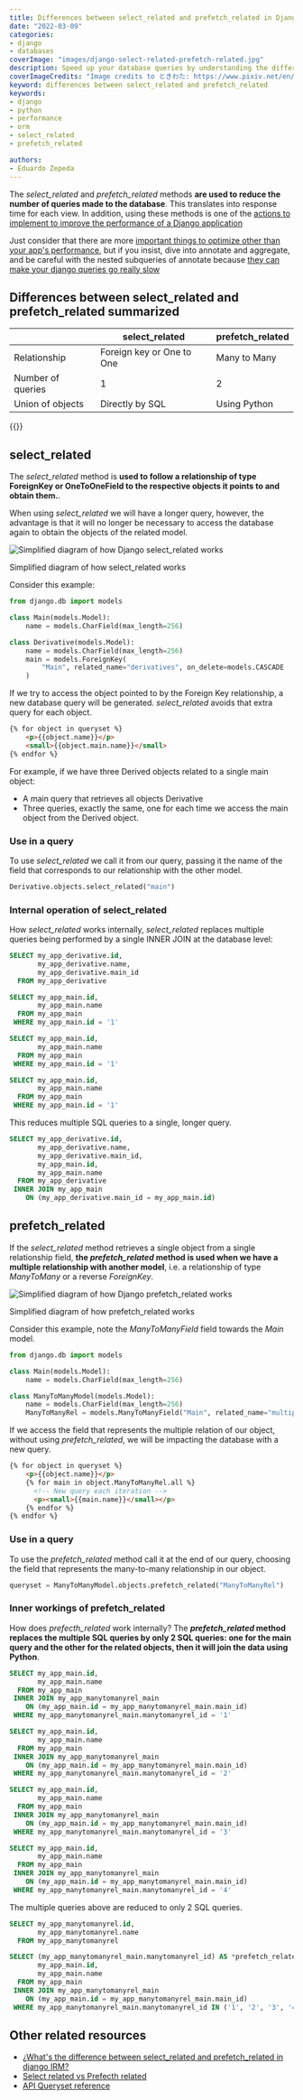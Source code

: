 ```yaml
---
title: Differences between select_related and prefetch_related in Django
date: "2022-03-09"
categories:
- django
- databases
coverImage: "images/django-select-related-prefetch-related.jpg"
description: Speed up your database queries by understanding the differences, use cases and SQL between select_related and prefetch_related in django
coverImageCredits: "Image credits to ときわた: https://www.pixiv.net/en/users/5300811"
keyword: differences between select_related and prefetch_related
keywords:
- django
- python
- performance
- orm
- select_related
- prefetch_related

authors:
- Eduardo Zepeda
---
```


The *select_related* and *prefetch_related* methods **are used to reduce the number of queries made to the database**. This translates into response time for each view. In addition, using these methods is one of the [actions to implement to improve the performance of a Django application](/en/how-to-scale-a-django-app-to-serve-one-million-users/)

Just consider that there are more [important things to optimize other than your app's performance](/en/dont-obsess-about-your-web-application-performance/), but if you insist, dive into annotate and aggregate, and be careful with the nested subqueries of annotate because [they can make your django queries go really slow](/en/fix-slow-queries-in-django-when-using-annotate-and-subqueries/)

## Differences between select_related and prefetch_related summarized

|                   | select_related            | prefetch_related |
| ----------------- | ------------------------- | ---------------- |
| Relationship      | Foreign key or One to One | Many to Many     |
| Number of queries | 1                         | 2                |
| Union of objects  | Directly by SQL           | Using Python     |

{{<ad>}}

## select_related

The *select_related* method is **used to follow a relationship of type ForeignKey or OneToOneField to the respective objects it points to and obtain them.**.

When using *select_related* we will have a longer query, however, the advantage is that it will no longer be necessary to access the database again to obtain the objects of the related model.

![Simplified diagram of how Django select_related works](https://dev-to-uploads.s3.amazonaws.com/uploads/articles/o3xcx7ifog76559fy4lo.png)

Simplified diagram of how select_related works

Consider this example:

```python
from django.db import models

class Main(models.Model):
    name = models.CharField(max_length=256)

class Derivative(models.Model):
    name = models.CharField(max_length=256)
    main = models.ForeignKey(
        "Main", related_name="derivatives", on_delete=models.CASCADE
    )
```

If we try to access the object pointed to by the Foreign Key relationship, a new database query will be generated. *select_related* avoids that extra query for each object.

```html
{% for object in queryset %}
    <p>{{object.name}}</p>
    <small>{{object.main.name}}</small>
{% endfor %}
```

For example, if we have three Derived objects related to a single main object:

* A main query that retrieves all objects Derivative
* Three queries, exactly the same, one for each time we access the main object from the Derived object.

### Use in a query

To use *select_related* we call it from our query, passing it the name of the field that corresponds to our relationship with the other model.

```python
Derivative.objects.select_related("main")
```

### Internal operation of select_related

How *select_related* works internally, *select_related* replaces multiple queries being performed by a single INNER JOIN at the database level:

```sql
SELECT my_app_derivative.id,
       my_app_derivative.name,
       my_app_derivative.main_id
  FROM my_app_derivative

SELECT my_app_main.id,
       my_app_main.name
  FROM my_app_main
 WHERE my_app_main.id = '1'

SELECT my_app_main.id,
       my_app_main.name
  FROM my_app_main
 WHERE my_app_main.id = '1'

SELECT my_app_main.id,
       my_app_main.name
  FROM my_app_main
 WHERE my_app_main.id = '1'
```

This reduces multiple SQL queries to a single, longer query.

```sql
SELECT my_app_derivative.id,
       my_app_derivative.name,
       my_app_derivative.main_id,
       my_app_main.id,
       my_app_main.name
  FROM my_app_derivative
 INNER JOIN my_app_main
    ON (my_app_derivative.main_id = my_app_main.id)
```

## prefetch_related

If the *select_related* method retrieves a single object from a single relationship field, **the *prefetch_related* method is used when we have a multiple relationship with another model**, i.e. a relationship of type _ManyToMany_ or a reverse _ForeignKey_.

![Simplified diagram of how Django prefetch_related works](https://dev-to-uploads.s3.amazonaws.com/uploads/articles/jgyuop69qpmie1b0cgzj.png#?)

Simplified diagram of how prefetch_related works

Consider this example, note the _ManyToManyField_ field towards the _Main_ model.

```python
from django.db import models

class Main(models.Model):
    name = models.CharField(max_length=256)

class ManyToManyModel(models.Model):
    name = models.CharField(max_length=256)
    ManyToManyRel = models.ManyToManyField("Main", related_name="multiples")
```

If we access the field that represents the multiple relation of our object, without using *prefetch_related*, we will be impacting the database with a new query.

```html
{% for object in queryset %}
    <p>{{object.name}}</p>
    {% for main in object.ManyToManyRel.all %}
      <!-- New query each iteration -->
      <p><small>{{main.name}}</small></p>
    {% endfor %}
{% endfor %}
```

### Use in a query

To use the *prefetch_related* method call it at the end of our query, choosing the field that represents the many-to-many relationship in our object.

```python
queryset = ManyToManyModel.objects.prefetch_related("ManyToManyRel")
```

### Inner workings of prefetch_related

How does _prefecth_related_ work internally? The ***prefetch_related* method replaces the multiple SQL queries by only 2 SQL queries: one for the main query and the other for the related objects, then it will join the data using Python**.

```sql
SELECT my_app_main.id,
       my_app_main.name
  FROM my_app_main
 INNER JOIN my_app_manytomanyrel_main
    ON (my_app_main.id = my_app_manytomanyrel_main.main_id)
 WHERE my_app_manytomanyrel_main.manytomanyrel_id = '1'

SELECT my_app_main.id,
       my_app_main.name
  FROM my_app_main
 INNER JOIN my_app_manytomanyrel_main
    ON (my_app_main.id = my_app_manytomanyrel_main.main_id)
 WHERE my_app_manytomanyrel_main.manytomanyrel_id = '2'

SELECT my_app_main.id,
       my_app_main.name
  FROM my_app_main
 INNER JOIN my_app_manytomanyrel_main
    ON (my_app_main.id = my_app_manytomanyrel_main.main_id)
 WHERE my_app_manytomanyrel_main.manytomanyrel_id = '3'

SELECT my_app_main.id,
       my_app_main.name
  FROM my_app_main
 INNER JOIN my_app_manytomanyrel_main
    ON (my_app_main.id = my_app_manytomanyrel_main.main_id)
 WHERE my_app_manytomanyrel_main.manytomanyrel_id = '4'
```

The multiple queries above are reduced to only 2 SQL queries.

```sql
SELECT my_app_manytomanyrel.id,
       my_app_manytomanyrel.name
  FROM my_app_manytomanyrel

SELECT (my_app_manytomanyrel_main.manytomanyrel_id) AS *prefetch_related*val_manytomanyrel_id,
       my_app_main.id,
       my_app_main.name
  FROM my_app_main
 INNER JOIN my_app_manytomanyrel_main
    ON (my_app_main.id = my_app_manytomanyrel_main.main_id)
 WHERE my_app_manytomanyrel_main.manytomanyrel_id IN ('1', '2', '3', '4')
```

## Other related resources

* [¿What's the difference between select_related and prefetch_related in django IRM?](https://stackoverflow.com/questions/31237042/whats-the-difference-between-select-related-and-prefetch-related-in-django-orm)
* [Select related vs Prefecth related](https://buildatscale.tech/select_related-vs-prefetch_related/)
* [API Queryset reference](https://docs.djangoproject.com/en/dev/ref/models/querysets/)